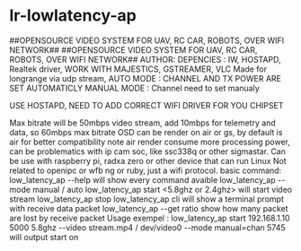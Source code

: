 # lr-lowlatency-ap
##OPENSOURCE VIDEO SYSTEM FOR UAV, RC CAR, ROBOTS, OVER WIFI NETWORK## 
##OPENSOURCE VIDEO SYSTEM FOR UAV, RC CAR, ROBOTS, OVER WIFI NETWORK##
AUTHOR:
DEPENCIES : IW, HOSTAPD, Realtek driver,
WORK WITH MAJESTICS, GSTREAMER, VLC
Made for longrange via udp stream,
AUTO MODE : CHANNEL AND TX POWER ARE SET AUTOMATICLY
MANUAL MODE : Channel need to set manualy

USE HOSTAPD, NEED TO ADD CORRECT WIFI DRIVER FOR YOU CHIPSET

Max bitrate will be 50mbps video stream, add 10mbps for telemetry and data, so 60mbps max bitrate 
OSD can be render on air or gs, by default is air for better compatibility
note air render consume more processing power, can be problematics with ip cam soc, like ssc338q or other sigmastar.
Can be use with raspberry pi, radxa zero or other device that can run Linux
Not related to openipc or wfb ng or ruby, just a wifi protocol.
basic command: 
low_latency_ap --help will show every command avaible
low_latency_ap --mode manual / auto 
low_latency_ap start <ip> <port> <5.8ghz or 2.4ghz> will start video stream
low_latency_ap stop <ip> <port>
low_latency_ap cli will show a terminal prompt with receive data packet
low_latency_ap --get ratio show how many packet are lost by receive packet
Usage exempel : 
low_latency_ap start 192.168.1.10 5000 5.8ghz --video stream.mp4 / dev/video0 --mode manual=chan 5745
will output start on <chan> <dbm> 